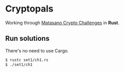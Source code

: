 # Cryptopals #
Working through [Matasano Crypto Challenges](http://cryptopals.com) in **Rust**.

## Run solutions ##
There's no need to use Cargo.
```bash
$ rustc set1/ch1.rs
$ ./set1/ch1
```

